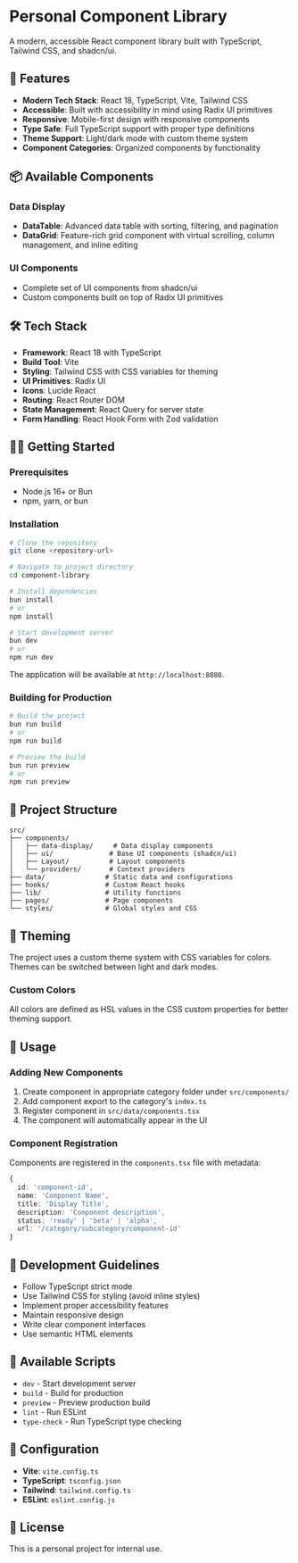 
# Personal Component Library

A modern, accessible React component library built with TypeScript, Tailwind CSS, and shadcn/ui.

## 🚀 Features

- **Modern Tech Stack**: React 18, TypeScript, Vite, Tailwind CSS
- **Accessible**: Built with accessibility in mind using Radix UI primitives
- **Responsive**: Mobile-first design with responsive components
- **Type Safe**: Full TypeScript support with proper type definitions
- **Theme Support**: Light/dark mode with custom theme system
- **Component Categories**: Organized components by functionality

## 📦 Available Components

### Data Display
- **DataTable**: Advanced data table with sorting, filtering, and pagination
- **DataGrid**: Feature-rich grid component with virtual scrolling, column management, and inline editing

### UI Components
- Complete set of UI components from shadcn/ui
- Custom components built on top of Radix UI primitives

## 🛠 Tech Stack

- **Framework**: React 18 with TypeScript
- **Build Tool**: Vite
- **Styling**: Tailwind CSS with CSS variables for theming
- **UI Primitives**: Radix UI
- **Icons**: Lucide React
- **Routing**: React Router DOM
- **State Management**: React Query for server state
- **Form Handling**: React Hook Form with Zod validation

## 🏃‍♂️ Getting Started

### Prerequisites
- Node.js 16+ or Bun
- npm, yarn, or bun

### Installation

```bash
# Clone the repository
git clone <repository-url>

# Navigate to project directory
cd component-library

# Install dependencies
bun install
# or
npm install

# Start development server
bun dev
# or
npm run dev
```

The application will be available at `http://localhost:8080`.

### Building for Production

```bash
# Build the project
bun run build
# or
npm run build

# Preview the build
bun run preview
# or
npm run preview
```

## 📁 Project Structure

```
src/
├── components/
│   ├── data-display/     # Data display components
│   ├── ui/              # Base UI components (shadcn/ui)
│   ├── Layout/          # Layout components
│   └── providers/       # Context providers
├── data/               # Static data and configurations
├── hooks/              # Custom React hooks
├── lib/                # Utility functions
├── pages/              # Page components
└── styles/             # Global styles and CSS
```

## 🎨 Theming

The project uses a custom theme system with CSS variables for colors. Themes can be switched between light and dark modes.

### Custom Colors
All colors are defined as HSL values in the CSS custom properties for better theming support.

## 📖 Usage

### Adding New Components

1. Create component in appropriate category folder under `src/components/`
2. Add component export to the category's `index.ts`
3. Register component in `src/data/components.tsx`
4. The component will automatically appear in the UI

### Component Registration

Components are registered in the `components.tsx` file with metadata:

```typescript
{
  id: 'component-id',
  name: 'Component Name',
  title: 'Display Title',
  description: 'Component description',
  status: 'ready' | 'beta' | 'alpha',
  url: '/category/subcategory/component-id'
}
```

## 🤝 Development Guidelines

- Follow TypeScript strict mode
- Use Tailwind CSS for styling (avoid inline styles)
- Implement proper accessibility features
- Maintain responsive design
- Write clear component interfaces
- Use semantic HTML elements

## 📝 Available Scripts

- `dev` - Start development server
- `build` - Build for production
- `preview` - Preview production build
- `lint` - Run ESLint
- `type-check` - Run TypeScript type checking

## 🔧 Configuration

- **Vite**: `vite.config.ts`
- **TypeScript**: `tsconfig.json`
- **Tailwind**: `tailwind.config.ts`
- **ESLint**: `eslint.config.js`

## 📄 License

This is a personal project for internal use.
